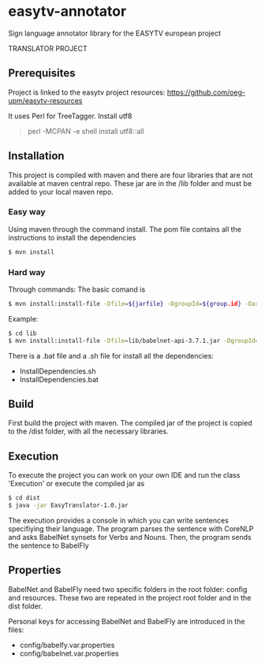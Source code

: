 # easytv-annotator
Sign language annotator library for the EASYTV european project


TRANSLATOR PROJECT

## Prerequisites
Project is linked to the easytv project resources: https://github.com/oeg-upm/easytv-resources

It uses Perl for TreeTagger. Install utf8
> perl -MCPAN -e shell
> install utf8::all


## Installation

This project is compiled with maven and there are four libraries that are not available at maven central repo.
These jar are in the /lib folder and must be added to your local maven repo. 

### Easy way

Using maven through the command install. The pom file contains all the instructions to install the dependencies

```sh
$ mvn install
```

### Hard way
Through commands: The basic comand is 
```sh
$ mvn install:install-file -Dfile=${jarfile} -DgroupId=${group.id} -DartifactId=${lib.id} -Dversion=${version} -Dpackaging=jar
```

Example: 
```sh
$ cd lib
$ mvn install:install-file -Dfile=lib/babelnet-api-3.7.1.jar -DgroupId=it.uniroma1.lcl.babelnet -DartifactId=babelnet-api -Dversion=3.7.1 -Dpackaging=jar
```

There is a .bat file and a .sh file for install all the dependencies: 
- InstallDependencies.sh
- InstallDependencies.bat




## Build

First build the project with maven.
The compiled jar of the project is copied to the /dist folder, with all the necessary libraries.

## Execution
To execute the project you can work on your own IDE and run the class 'Execution' or execute the compiled jar as

```sh
$ cd dist
$ java -jar EasyTranslator-1.0.jar
```

The execution provides a console in which you can write sentences specifiying their language. The program parses the sentence with CoreNLP and asks BabelNet synsets for Verbs and Nouns. Then, the program sends the sentence to BabelFly


## Properties

BabelNet and BabelFly need two specific folders in the root folder: config and resources.
These two are repeated in the project root folder and in the dist folder. 


Personal keys for accessing BabelNet and BabelFly are introduced in the files:
- config/babelfy.var.properties
- config/babelnet.var.properties



